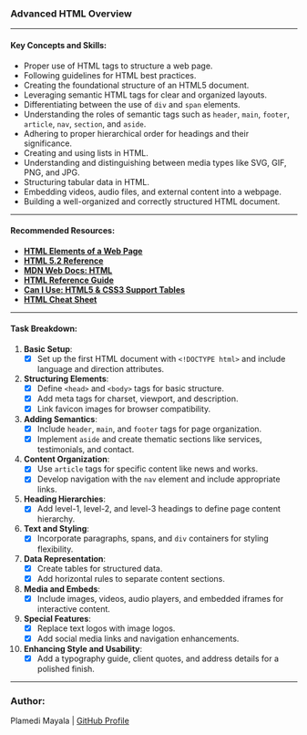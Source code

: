 ### Advanced HTML Overview

---

#### Key Concepts and Skills:
- Proper use of HTML tags to structure a web page.
- Following guidelines for HTML best practices.
- Creating the foundational structure of an HTML5 document.
- Leveraging semantic HTML tags for clear and organized layouts.
- Differentiating between the use of `div` and `span` elements.
- Understanding the roles of semantic tags such as `header`, `main`, `footer`, `article`, `nav`, `section`, and `aside`.
- Adhering to proper hierarchical order for headings and their significance.
- Creating and using lists in HTML.
- Understanding and distinguishing between media types like SVG, GIF, PNG, and JPG.
- Structuring tabular data in HTML.
- Embedding videos, audio files, and external content into a webpage.
- Building a well-organized and correctly structured HTML document.

---

#### Recommended Resources:
- **[HTML Elements of a Web Page](https://intranet.hbtn.io/concepts/139)**  
- **[HTML 5.2 Reference](https://intranet.hbtn.io/rltoken/0qrWxRjFnohd-DMZwIakuA)**  
- **[MDN Web Docs: HTML](https://intranet.hbtn.io/rltoken/M-CcOLx8YG8znnc4qxSscg)**  
- **[HTML Reference Guide](https://intranet.hbtn.io/rltoken/5O-P-PsGJ5tXOOmKZwTNvg)**  
- **[Can I Use: HTML5 & CSS3 Support Tables](https://intranet.hbtn.io/rltoken/qonyw8QCI9Bf8jjiib9tug)**  
- **[HTML Cheat Sheet](https://intranet.hbtn.io/rltoken/IL-IEL5JBB6FuDME5oZNRQ)**  

---

#### Task Breakdown:

1. **Basic Setup**:
   - [x] Set up the first HTML document with `<!DOCTYPE html>` and include language and direction attributes.

2. **Structuring Elements**:
   - [x] Define `<head>` and `<body>` tags for basic structure.
   - [x] Add meta tags for charset, viewport, and description.
   - [x] Link favicon images for browser compatibility.

3. **Adding Semantics**:
   - [x] Include `header`, `main`, and `footer` tags for page organization.
   - [x] Implement `aside` and create thematic sections like services, testimonials, and contact.

4. **Content Organization**:
   - [x] Use `article` tags for specific content like news and works.
   - [x] Develop navigation with the `nav` element and include appropriate links.

5. **Heading Hierarchies**:
   - [x] Add level-1, level-2, and level-3 headings to define page content hierarchy.

6. **Text and Styling**:
   - [x] Incorporate paragraphs, spans, and `div` containers for styling flexibility.

7. **Data Representation**:
   - [x] Create tables for structured data.
   - [x] Add horizontal rules to separate content sections.

8. **Media and Embeds**:
   - [x] Include images, videos, audio players, and embedded iframes for interactive content.

9. **Special Features**:
   - [x] Replace text logos with image logos.
   - [x] Add social media links and navigation enhancements.

10. **Enhancing Style and Usability**:
    - [x] Add a typography guide, client quotes, and address details for a polished finish.

---

### Author:
Plamedi Mayala | [GitHub Profile](https://github.com/PMayala)